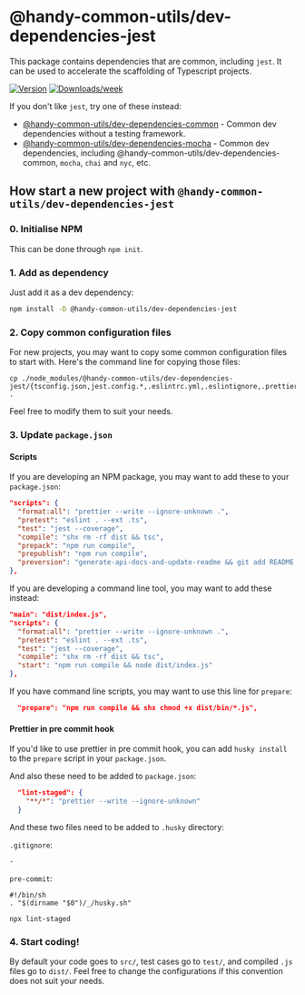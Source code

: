 # @handy-common-utils/dev-dependencies-jest

This package contains dependencies that are common, including `jest`.
It can be used to accelerate the scaffolding of Typescript projects.

[![Version](https://img.shields.io/npm/v/@handy-common-utils/dev-dependencies-jest.svg)](https://npmjs.org/package/@handy-common-utils/dev-dependencies-jest)
[![Downloads/week](https://img.shields.io/npm/dw/@handy-common-utils/dev-dependencies-jest.svg)](https://npmjs.org/package/@handy-common-utils/dev-dependencies-jest)

If you don't like `jest`, try one of these instead:

- [@handy-common-utils/dev-dependencies-common](../common) - Common dev dependencies without a testing framework.
- [@handy-common-utils/dev-dependencies-mocha](../mocha) - Common dev dependencies, including @handy-common-utils/dev-dependencies-common, `mocha`, `chai` and `nyc`, etc.

## How start a new project with `@handy-common-utils/dev-dependencies-jest`

### 0. Initialise NPM

This can be done through `npm init`.

### 1. Add as dependency

Just add it as a dev dependency:

```sh
npm install -D @handy-common-utils/dev-dependencies-jest
```

### 2. Copy common configuration files

For new projects, you may want to copy some common configuration files to start with.
Here's the command line for copying those files:

```
cp ./node_modules/@handy-common-utils/dev-dependencies-jest/{tsconfig.json,jest.config.*,.eslintrc.yml,.eslintignore,.prettierignore,.prettierrc.js} .
```

Feel free to modify them to suit your needs.

### 3. Update `package.json`

#### Scripts

If you are developing an NPM package, you may want to add these to your `package.json`:

```json
"scripts": {
  "format:all": "prettier --write --ignore-unknown .",
  "pretest": "eslint . --ext .ts",
  "test": "jest --coverage",
  "compile": "shx rm -rf dist && tsc",
  "prepack": "npm run compile",
  "prepublish": "npm run compile",
  "preversion": "generate-api-docs-and-update-readme && git add README.md"
},
```

If you are developing a command line tool, you may want to add these instead:

```json
"main": "dist/index.js",
"scripts": {
  "format:all": "prettier --write --ignore-unknown .",
  "pretest": "eslint . --ext .ts",
  "test": "jest --coverage",
  "compile": "shx rm -rf dist && tsc",
  "start": "npm run compile && node dist/index.js"
},
```

If you have command line scripts, you may want to use this line for `prepare`:

```json
  "prepare": "npm run compile && shx chmod +x dist/bin/*.js",
```

#### Prettier in pre commit hook

If you'd like to use prettier in pre commit hook, you can add `husky install` to the `prepare` script in your `package.json`.

And also these need to be added to `package.json`:

```json
  "lint-staged": {
    "**/*": "prettier --write --ignore-unknown"
  }
```

And these two files need to be added to `.husky` directory:

`.gitignore`:

```
-
```

`pre-commit`:

```shell
#!/bin/sh
. "$(dirname "$0")/_/husky.sh"

npx lint-staged
```

### 4. Start coding!

By default your code goes to `src/`, test cases go to `test/`, and compiled `.js` files go to `dist/`.
Feel free to change the configurations if this convention does not suit your needs.
